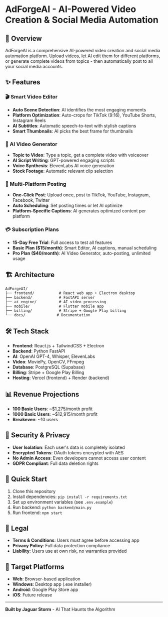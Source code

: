 # AdForgeAI - AI-Powered Video Creation & Social Media Automation

## 🚀 Overview
AdForgeAI is a comprehensive AI-powered video creation and social media automation platform. Upload videos, let AI edit them for different platforms, or generate complete videos from topics - then automatically post to all your social media accounts.

## ✨ Features

### 🎬 Smart Video Editor
- **Auto Scene Detection**: AI identifies the most engaging moments
- **Platform Optimization**: Auto-crops for TikTok (9:16), YouTube Shorts, Instagram Reels
- **AI Subtitles**: Automatic speech-to-text with stylish captions
- **Smart Thumbnails**: AI picks the best frame for thumbnails

### 🤖 AI Video Generator
- **Topic to Video**: Type a topic, get a complete video with voiceover
- **AI Script Writing**: GPT-powered engaging scripts
- **Voice Synthesis**: ElevenLabs AI voice generation
- **Stock Footage**: Automatic relevant clip selection

### 📱 Multi-Platform Posting
- **One-Click Post**: Upload once, post to TikTok, YouTube, Instagram, Facebook, Twitter
- **Auto Scheduling**: Set posting times or let AI optimize
- **Platform-Specific Captions**: AI generates optimized content per platform

### 💳 Subscription Plans
- **15-Day Free Trial**: Full access to test all features
- **Basic Plan ($15/month)**: Smart Editor, AI captions, manual scheduling
- **Pro Plan ($40/month)**: AI Video Generator, auto-posting, unlimited usage

## 🏗️ Architecture

```
AdForgeAI/
├── frontend/           # React web app + Electron desktop
├── backend/            # FastAPI server
├── ai_engine/          # AI video processing
├── mobile/             # Flutter mobile app
├── billing/            # Stripe + Google Play billing
└── docs/              # Documentation
```

## 🛠️ Tech Stack
- **Frontend**: React.js + TailwindCSS + Electron
- **Backend**: Python FastAPI
- **AI**: OpenAI GPT-4, Whisper, ElevenLabs
- **Video**: MoviePy, OpenCV, FFmpeg
- **Database**: PostgreSQL (Supabase)
- **Billing**: Stripe + Google Play Billing
- **Hosting**: Vercel (frontend) + Render (backend)

## 📊 Revenue Projections
- **100 Basic Users**: ~$1,275/month profit
- **1000 Basic Users**: ~$12,915/month profit
- **Breakeven**: ~10 users

## 🔐 Security & Privacy
- **User Isolation**: Each user's data is completely isolated
- **Encrypted Tokens**: OAuth tokens encrypted with AES
- **No Admin Access**: Even developers cannot access user content
- **GDPR Compliant**: Full data deletion rights

## 🚀 Quick Start
1. Clone this repository
2. Install dependencies: `pip install -r requirements.txt`
3. Set up environment variables (see `.env.example`)
4. Run backend: `python backend/main.py`
5. Run frontend: `npm start`

## 📄 Legal
- **Terms & Conditions**: Users must agree before accessing app
- **Privacy Policy**: Full data protection compliance
- **Liability**: Users use at own risk, no warranties provided

## 🎯 Target Platforms
- **Web**: Browser-based application
- **Windows**: Desktop app (.exe installer)
- **Android**: Google Play Store app
- **iOS**: Future release

---

**Built by Jaguar Storm** - AI That Haunts the Algorithm 